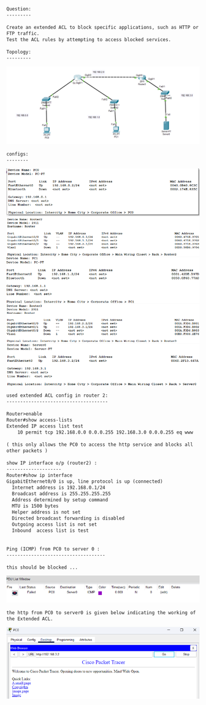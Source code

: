 ```

Question:
---------

Create an extended ACL to block specific applications, such as HTTP or FTP traffic.
Test the ACL rules by attempting to access blocked services.

Topology:
---------
```

![topology](images/image.png)

```
configs:
--------
```
![](images/image%20copy.png)
![](images/image%20copy%202.png)
![](images/image%20copy%203.png)
![](images/image%20copy%204.png)
![](images/image%20copy%205.png)

```
used extended ACL config in router 2:
-------------------------------------
	
Router>enable
Router#show access-lists
Extended IP access list test
    10 permit tcp 192.168.0.0 0.0.0.255 192.168.3.0 0.0.0.255 eq www

( this only allows the PC0 to access the http service and blocks all other packets ) 

show IP interface o/p (router2) :
--------------------
Router#show ip interface
GigabitEthernet0/0 is up, line protocol is up (connected)
  Internet address is 192.168.0.1/24
  Broadcast address is 255.255.255.255
  Address determined by setup command
  MTU is 1500 bytes
  Helper address is not set
  Directed broadcast forwarding is disabled
  Outgoing access list is not set
  Inbound  access list is test


Ping (ICMP) from PC0 to server 0 :
------------------------------------

this should be blocked ...
``` 
![](images/image%20copy%206.png)

```
the http from PC0 to server0 is given below indicating the working of the Extended ACL.

```
![](images/image%20copy%207.png)


